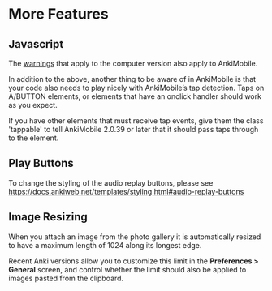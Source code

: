 # More Features

## Javascript

The [warnings](https://docs.ankiweb.net/templates/styling.html#javascript)
that apply to the computer version also apply to AnkiMobile.

In addition to the above, another thing to be aware of in AnkiMobile is
that your code also needs to play nicely with AnkiMobile’s tap
detection. Taps on A/BUTTON elements, or elements that have an onclick
handler should work as you expect.

If you have other elements that must receive tap events, give them the
class 'tappable' to tell AnkiMobile 2.0.39 or later that it should pass
taps through to the element.

## Play Buttons

To change the styling of the audio replay buttons, please see
<https://docs.ankiweb.net/templates/styling.html#audio-replay-buttons>

## Image Resizing

When you attach an image from the photo gallery it is automatically
resized to have a maximum length of 1024 along its longest edge. 

Recent Anki versions allow you to customize this limit in the **Preferences >
General** screen, and control whether the limit should also be applied to
images pasted from the clipboard.

